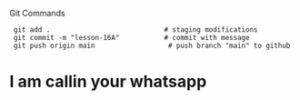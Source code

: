 Git Commands

```
 git add .                            # staging modifications
 git commit -m "lesson-16A"           # commit with message
 git push origin main                  # push branch "main" to github
```

# I am callin your whatsapp
